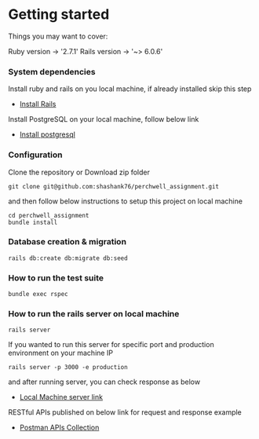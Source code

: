 # Getting started

Things you may want to cover:

Ruby version -> '2.7.1'
Rails version -> '~> 6.0.6'

### System dependencies
Install ruby and rails on you local machine, if already installed skip this step
  - [Install Rails](https://mac.install.guide/rubyonrails/)

Install PostgreSQL on your local machine, follow below link
  - [Install postgresql](https://www.postgresql.org/download/)

### Configuration
Clone the repository or Download zip folder
```shell
git clone git@github.com:shashank76/perchwell_assignment.git
```
and then follow below instructions to setup this project on local machine
```shell
cd perchwell_assignment
bundle install
```
### Database creation & migration
```shell
rails db:create db:migrate db:seed
```

### How to run the test suite
```shell
bundle exec rspec
```
### How to run the rails server on local machine

```shell
rails server
```
If you wanted to run this server for specific port and production environment on your machine IP
```shell
rails server -p 3000 -e production
```

and after running server, you can check response as below
- [Local Machine server link](http://localhost:3000/apis/v1/buildings.json?page=1&per_page=10)


RESTful APIs published on below link for request and response example
- [Postman APIs Collection](https://documenter.getpostman.com/view/37042598/2sA3kRL4wq)


